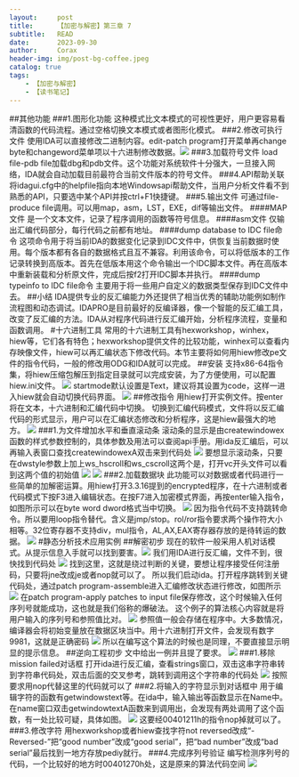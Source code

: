 ```yaml
---
layout:     post
title:      【加密与解密】第三章 7
subtitle:   READ
date:       2023-09-30
author:     Corax
header-img: img/post-bg-coffee.jpeg
catalog: true
tags:
    - 【加密与解密】
    - 【读书笔记】
---
```


##其他功能
###1.图形化功能
这种模式比文本模式的可视性更好，用户更容易看清函数的代码流程。通过空格切换文本模式或者图形化模式。
###2.修改可执行文件
使用IDA可以直接修改二进制内容。edit-patch program打开菜单再change byte和changeword菜单项以十六进制修改数据。![](https://typora-1321221957.cos.ap-shanghai.myqcloud.com/image1/202311021132769.png)
###3.加载符号文件
load file-pdb file加载dbg和pdb文件。这个功能对系统软件十分强大，一旦接入网络，IDA就会自动加载目前最符合当前文件版本的符号文件。
###4.API帮助关联
将idagui.cfg中的helpfile指向本地Windowsapi帮助文件，当用户分析文件看不到熟悉的API，只要选中某个API并按ctrl+F1快捷键。
###5.输出文件
可通过file-produce file调用。可以用map，asm，LST，EXE，dif等输出文件。
####MAP文件
是一个文本文件，记录了程序调用的函数等符号信息。
####asm文件
仅输出汇编代码部分，每行代码之前都有地址。
####dump database to IDC file命令
这项命令用于将当前IDA的数据变化记录到IDC文件中，供恢复当前数据时使用。每个版本都有各自的数据格式且互不兼容。利用该命令，可以将低版本的工作记录转换到高版本。首先在低版本用这个命令输出一个IDC脚本文件。再在高版本中重新装载和分析原文件，完成后按f2打开IDC脚本并执行。
####dump typeinfo to IDC file命令
主要用于将一些用户自定义的数据类型保存到IDC文件中去。
##小结
IDA提供专业的反汇编能力外还提供了相当优秀的辅助功能例如制作流程图和动态调试。IDAPRO是目前最好的反编译器，像一个智能的反汇编工具，改变了反汇编的方法。IDA从对程序代码进行反汇编开始，分析程序流程，变量和函数调用。
#十六进制工具
常用的十六进制工具有hexworkshop，winhex，hiew等，它们各有特色；hexworkshop提供文件的比较功能，winhex可以查看内存映像文件，hiew可以再汇编状态下修改代码。本节主要将如何用hiew修改pe文件的指令代码，一般的修改用ODG和IDA就可以完成。
##安装
支持x86-64指令集，将hiew压缩包解压到指定目录就可以完成安装，为了方便使用，可以配置hiew.ini文件。
![](https://typora-1321221957.cos.ap-shanghai.myqcloud.com/image1/202311021132770.png)
startmode默认设置是Text，建议将其设置为code，这样一进入hiew就会自动切换代码界面。
![](https://typora-1321221957.cos.ap-shanghai.myqcloud.com/image1/202311021132771.png)
##修改指令
用hiew打开实例文件。按enter将在文本，十六进制和汇编代码中切换。
切换到汇编代码模式，文件将以反汇编代码的形式显示，用户可以在汇编状态修改和分析程序，这是hiew最强大的地方。
![](https://typora-1321221957.cos.ap-shanghai.myqcloud.com/image1/202311021132772.png)
###1.为文件增加水平和垂直滚动条
滚动条的显示是由createwindowex函数的样式参数控制的，具体参数及用法可以查阅api手册。用ida反汇编后，可以再输入表窗口查找createwindowexA双击来到代码处
![](https://typora-1321221957.cos.ap-shanghai.myqcloud.com/image1/202311021132773.png)
要想显示滚动条，只要在dwstyle参数上加上ws_hscroll和ws_cscroll这两个是，打开vc开头文件可以看到这两个值的初始值
![](https://typora-1321221957.cos.ap-shanghai.myqcloud.com/image1/202311021132774.png)
![](https://typora-1321221957.cos.ap-shanghai.myqcloud.com/image1/202311021132775.png)
###2.加载数据块
此功能可以对数据或者代码进行一些简单的加解密运算。用hiew打开3.3.16提到的encrypted程序，在十六进制或者代码模式下按F3进入编辑状态。在按F7进入加密模式界面，再按enter输入指令，如图所示可以在byte word dword格式当中切换。
![](https://typora-1321221957.cos.ap-shanghai.myqcloud.com/image1/202311021132776.png)
因为指令代码不支持跳转命令。所以要用loop指令替代。含义是jmp/stop。rol/ror指令要求两个操作符大小相等。32位寄存器不支持div，mul指令，AL,AX,EAX寄存器存放的是待转运的数据。
![](https://typora-1321221957.cos.ap-shanghai.myqcloud.com/image1/202311021132777.png)
#静态分析技术应用实例
##解密初步
现在的软件一般采用人机对话模式。从提示信息入手就可以找到要害。![](https://typora-1321221957.cos.ap-shanghai.myqcloud.com/image1/202311021132778.png)
我们用IDA进行反汇编，文件不到，很快找到代码处
![](https://typora-1321221957.cos.ap-shanghai.myqcloud.com/image1/202311021132779.png)
找到这里，这就是绕过判断的关键，要想让程序接受任何注册码，只要将jne改成je或者nop就可以了。
所以我们启动ida。打开程序跳转到关键代码处，通过patch program-assemble进入汇编修改状态进行修改，如图所示
![](https://typora-1321221957.cos.ap-shanghai.myqcloud.com/image1/202311021132780.png)
在patch program-apply patches to input file保存修改，这个时候输入任何序列号就能成功，这也就是我们俗称的爆破法。
这个例子的算法核心内容就是将用户输入的序列号和参照值比对。
![](https://typora-1321221957.cos.ap-shanghai.myqcloud.com/image1/202311021132781.png)
参照值一般会存储在程序中。大多数情况，编译器会将初始变量放在数据区块当中。用十六进制打开文件，会发现有数字9981，这就是正确密码
![](https://typora-1321221957.cos.ap-shanghai.myqcloud.com/image1/202311021132782.png)
所以在编写这个算法的时候也是同理，不要直接显示明显的提示信息。
##逆向工程初步
文中给出一例并且提了要求。
![](https://typora-1321221957.cos.ap-shanghai.myqcloud.com/image1/202311021132783.png)
###1.移除mission failed对话框
打开ida进行反汇编，查看strings窗口，双击这串字符串转到字符串代码处，双击后面的交叉参考，跳转到调用这个字符串的代码处
![](https://typora-1321221957.cos.ap-shanghai.myqcloud.com/image1/202311021132784.png)
按照要求用nop代替这里的代码就可以了
###2.将输入的字符显示到对话框中
用于编辑字符的函数有getwindowstext等。在ida中，输入输出等函数显示在Name中。在name窗口双击getwindowtextA函数来到调用出，会发现有两处调用了这个函数，有一处比较可疑，具体如图。
![](https://typora-1321221957.cos.ap-shanghai.myqcloud.com/image1/202311021132785.png)
这要经00401211h的指令nop掉就可以了。
###3.修改字符
用hexworkshop或者hiew查找字符not reversed改成“-Reversed-”把“good number”改成“good serial”，把“bad number”改成“bad serial”最后找到一地方存放pediy就行。
###4.完成序列号验证
编写检测序列号的代码，一个比较好的地方时00401270h处，这是原来的算法代码空间
![](https://typora-1321221957.cos.ap-shanghai.myqcloud.com/image1/202311021132786.png)
